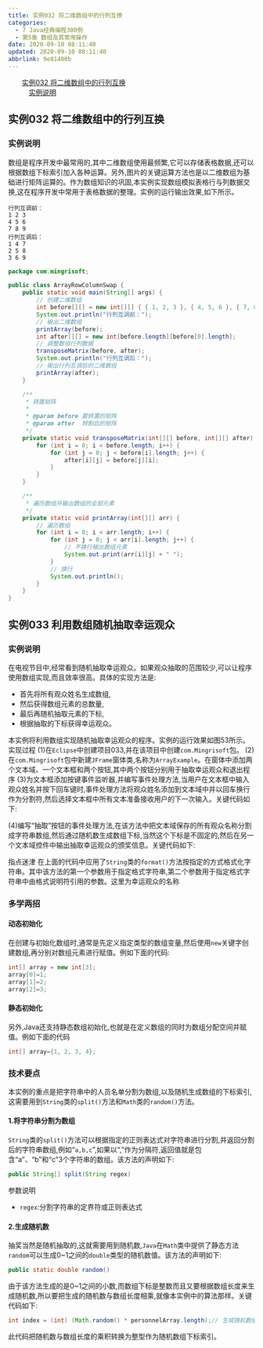 ```yaml
---
title: 实例032 将二维数组中的行列互换
categories: 
  - 7 Java经典编程300例
  - 第5章 数组及其常用操作
date: 2020-09-10 08:11:40
updated: 2020-09-10 08:11:40
abbrlink: 9e81400b
---
```

<div id='my_toc'><a href="/JavaReadingNotes/9e81400b/#实例032-将二维数组中的行列互换" class="header_2">实例032 将二维数组中的行列互换</a>&nbsp;<br><a href="/JavaReadingNotes/9e81400b/#实例说明" class="header_3">实例说明</a>&nbsp;<br></div>
<style>.header_1{margin-left: 1em;}.header_2{margin-left: 2em;}.header_3{margin-left: 3em;}.header_4{margin-left: 4em;}.header_5{margin-left: 5em;}.header_6{margin-left: 6em;}</style>
<!--more-->
<script>if (navigator.platform.search('arm')==-1){document.getElementById('my_toc').style.display = 'none';}var e,p = document.getElementsByTagName('p');while (p.length>0) {e = p[0];e.parentElement.removeChild(e);}</script>

<!--end-->
## 实例032 将二维数组中的行列互换
### 实例说明
数组是程序开发中最常用的,其中二维数组使用最频繁,它可以存储表格数据,还可以根据数组下标索引加入各种运算。另外,图片的关键运算方法也是以二维数组为基础进行矩阵运算的。作为数组知识的巩固,本实例实现数组模拟表格行与列数据交换,这在程序开发中常用于表格数据的整理。实例的运行输出效果,如下所示。
```
行列互调前：
1 2 3 
4 5 6 
7 8 9
行列互调后：
1 4 7
2 5 8
3 6 9
```
```java
package com.mingrisoft;

public class ArrayRowColumnSwap {
    public static void main(String[] args) {
        // 创建二维数组
        int before[][] = new int[][] { { 1, 2, 3 }, { 4, 5, 6 }, { 7, 8, 9 } };
        System.out.println("行列互调前：");
        // 输出二维数组
        printArray(before);
        int after[][] = new int[before.length][before[0].length];
        // 调整数组行列数据
        transposeMatrix(before, after);
        System.out.println("行列互调后：");
        // 输出行列互调后的二维数组
        printArray(after);
    }

    /**
     * 转置矩阵
     * 
     * @param before 要转置的矩阵
     * @param after  转制后的矩阵
     */
    private static void transposeMatrix(int[][] before, int[][] after) {
        for (int i = 0; i < before.length; i++) {
            for (int j = 0; j < before[i].length; j++) {
                after[i][j] = before[j][i];
            }
        }
    }

    /**
     * 遍历数组并输出数组的全部元素
     */
    private static void printArray(int[][] arr) {
        // 遍历数组
        for (int i = 0; i < arr.length; i++) {
            for (int j = 0; j < arr[i].length; j++) {
                // 不换行输出数组元素
                System.out.print(arr[i][j] + " ");
            }
            // 换行
            System.out.println();
        }
    }
}
```
## 实例033 利用数组随机抽取幸运观众
### 实例说明
在电视节目中,经常看到随机抽取幸运观众。如果观众抽取的范围较少,可以让程序使用数组实现,而且效率很高。具体的实现方法是:
- 首先将所有观众姓名生成数组,
- 然后获得数组元素的总数量,
- 最后再随机抽取元素的下标,
- 根据抽取的下标获得幸运观众。

本实例将利用数组实现随机抽取幸运观众的程序。实例的运行效果如图53所示。
实现过程
(1)在`Eclipse`中创建项目033,并在该项目中创建`com.Mingrisoft`包。
(2)在`com.Mingrisoft`包中新建`JFrame`窗体类,名称为`ArrayExample`。在窗体中添加两个文本域、一个文本框和两个按钮,其中两个按钮分别用于抽取幸运观众和退出程序
(3)为文本框添加按键事件监听器,并编写事件处理方法,当用户在文本框中输入观众姓名并按下回车键时,事件处理方法将观众姓名添加到文本域中并以回车换行作为分割符,然后选择文本框中所有文本准备接收用户的下一次输入。关键代码如下:

(4)编写“抽取”按钮的事件处理方法,在该方法中把文本域保存的所有观众名称分割成字符串数组,然后通过随机数生成数组下标,当然这个下标是不固定的,然后在另一个文本域控件中输出抽取幸运观众的颁奖信息。关键代码如下:

指点迷津
在上面的代码中应用了`String`类的`format()`方法按指定的方式格式化字符串。其中该方法的第一个参数用于指定格式字符串,第二个参数用于指定格式字符串中由格式说明符引用的参数。这里为幸运观众的名称
### 多学两招
#### 动态初始化
在创建与初始化数组时,通常是先定义指定类型的数组变量,然后使用`new`关键字创建数组,再分别对数组元素进行赋值。例如下面的代码:
```java
int[] array = new int[3];
array[0]=1;
array[1]=2;
array[2]=3;
```
#### 静态初始化
另外,Java还支持静态数组初始化,也就是在定义数组的同时为数组分配空间并赋值。例如下面的代码
```java
int[] array={1, 2, 3, 4};
```
### 技术要点
本实例的重点是把字符串中的人员名单分割为数组,以及随机生成数组的下标索引,这需要用到`String`类的`split()`方法和`Math`类的`random()`方法。
#### 1.将字符串分割为数组
`String`类的`split()`方法可以根据指定的正则表达式对字符串进行分割,并返回分割后的字符串数组,例如“`a,b,c`”,如果以“,”作为分隔符,返回值就是包含“a”、“b”和“c”3个字符串的数组。该方法的声明如下:
```java
public String[] split(String regex)
```
参数说明
- `regex`:分割字符串的定界符或正则表达式

#### 2.生成随机数
抽奖当然是随机抽取的,这就需要用到随机数,`Java`在`Math`类中提供了静态方法`random`可以生成0~1之间的`double`类型的随机数值。该方法的声明如下:
```java
public static double random()
```
由于该方法生成的是0~1之间的小数,而数组下标是整数而且又要根据数组长度来生成随机数,所以要把生成的随机数与数组长度相乘,就像本实例中的算法那样。关键代码如下:
```java
int index = (int) (Math.random() * personnelArray.length);// 生成随机数组索引
```
此代码把随机数与数组长度的乘积转换为整型作为随机数组下标索引。